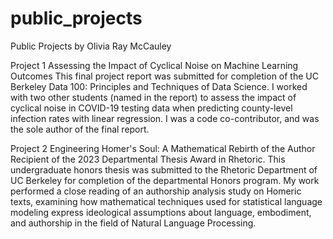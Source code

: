 # public_projects
Public Projects by Olivia Ray McCauley

Project 1
Assessing the Impact of Cyclical Noise on Machine Learning Outcomes
This final project report was submitted for completion of the UC Berkeley Data 100: Principles and Techniques of Data Science. 
I worked with two other students (named in the report) to assess the impact of cyclical noise in COVID-19 testing data when predicting 
county-level infection rates with linear regression. I was a code co-contributor, and was the sole author of the final report. 

Project 2
Engineering Homer's Soul: A Mathematical Rebirth of the Author 
Recipient of the 2023 Departmental Thesis Award in Rhetoric. 
This undergraduate honors thesis was submitted to the Rhetoric Department of UC Berkeley for completion of the departmental Honors program.
My work performed a close reading of an authorship analysis study on Homeric texts, examining how mathematical techniques used 
for statistical language modeling express ideological assumptions about language, embodiment, and authorship in the field of Natural 
Language Processing. 

